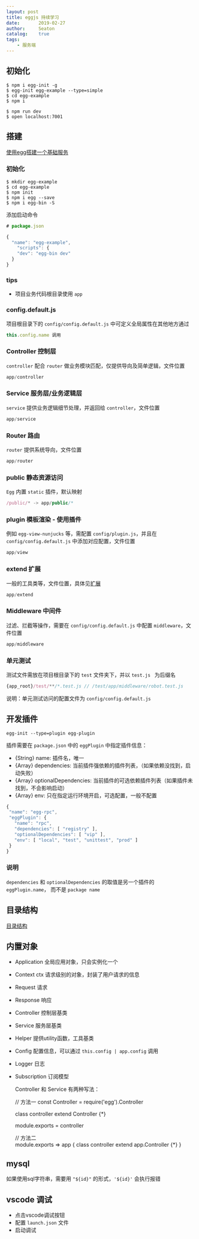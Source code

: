```yaml
---
layout: post
title: eggjs 持续学习
date:       2019-02-27
author:     Seaton
catalog:    true
tags:
    - 服务端
---
```


## 初始化
```shell
$ npm i egg-init -g
$ egg-init egg-example --type=simple
$ cd egg-example
$ npm i
    
$ npm run dev
$ open localhost:7001
```    
## 搭建

[使用egg搭建一个基础服务](https://eggjs.org/zh-cn/intro/quickstart.html)

### 初始化
```shell
$ mkdir egg-example
$ cd egg-example
$ npm init
$ npm i egg --save
$ npm i egg-bin -S
 ```   
添加启动命令
```js
# package.json

{
  "name": "egg-example",
    "scripts": {
    "dev": "egg-bin dev"
  }
}
```
### tips

 - 项目业务代码根目录使用 `app`
 

### config.default.js

项目根目录下的 `config/config.default.js` 中可定义全局属性在其他地方通过
```js
this.config.name 调用
```

### Controller 控制层

`controller` 配合 `router` 做业务模块匹配，仅提供导向及简单逻辑，文件位置
```js
app/controller
```
### Service 服务层/业务逻辑层

`service` 提供业务逻辑细节处理，并返回给 `controller`，文件位置
```js
app/service
```   
### Router 路由

`router` 提供系统导向，文件位置
```js
app/router
```
### public 静态资源访问

`Egg` 内置 `static` 插件，默认映射
```js
/public/* -> app/public/*
```   
### plugin 模板渲染 - 使用插件

例如 `egg-view-nunjucks` 等，需配置 `config/plugin.js`，并且在 `config/config.default.js` 中添加对应配置，文件位置
```js
app/view
```   
### extend 扩展

一般的工具类等，文件位置，具体见[扩展](https://eggjs.org/zh-cn/basics/extend.html)
```js
app/extend
```  
### Middleware 中间件

过滤、拦截等操作，需要在 `config/config.default.js` 中配置 `middleware`，文件位置
```js
app/middleware
```
    
### 单元测试

测试文件需放在项目根目录下的 `test` 文件夹下，并以 `test.js ` 为后缀名
```js
{app_root}/test/**/*.test.js // /test/app/middleware/robot.test.js
```    
说明：单元测试访问的配置文件为 `config/config.default.js`

## 开发插件
```shell
egg-init --type=plugin egg-plugin
``` 
插件需要在 `package.json` 中的 `eggPlugin` 中指定插件信息：

 - {String} name: 插件名，唯一
 - {Array} dependencies: 当前插件强依赖的插件列表，（如果依赖没找到，启动失败）
 - {Array} optionalDependencies: 当前插件的可选依赖插件列表（如果插件未找到，不会影响启动）
 - {Array} env: 只在指定运行环境开启，可选配置，一般不配置

 ```js
{
  "name": "egg-rpc",
  "eggPlugin": {
    "name": "rpc",
    "dependencies": [ "registry" ],
    "optionalDependencies": [ "vip" ],
    "env": [ "local", "test", "unittest", "prod" ]
  }
}
```      
### 说明

`dependencies` 和 `optionalDependencies` 的取值是另一个插件的 `eggPlugin.name`， 而不是 `package name`


## 目录结构

[目录结构](https://eggjs.org/zh-cn/basics/structure.html)


## 内置对象

 - Application 全局应用对象，只会实例化一个
 - Context ctx 请求级别的对象，封装了用户请求的信息
 - Request 请求
 - Response 响应
 - Controller 控制层基类
 - Service 服务层基类
 - Helper 提供utility函数，工具基类
 - Config 配置信息，可以通过 `this.config | app.config` 调用
 - Logger 日志
 - Subscription 订阅模型
 

    Controller 和 Service 有两种写法：
    
    // 方法一
    const Controller = require('egg').Controller
    
    class controller extend Controller {*}

    module.exports = controller
    
    // 方法二    
    module.exports => app {
        class controller extend app.Controller {*}
    }


## mysql

如果使用sql字符串，需要用 `"${id}"` 的形式，`'${id}'` 会执行报错

## vscode 调试

- 点击vscode调试按钮
- 配置 `launch.json` 文件
- 启动调试



 
